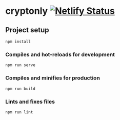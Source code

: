 # cryptonly [![Netlify Status](https://api.netlify.com/api/v1/badges/763a922d-363e-4a1d-b119-6e6b16ac2bfd/deploy-status)](https://app.netlify.com/sites/cryptonly-vue/deploys)

## Project setup
```
npm install
```

### Compiles and hot-reloads for development
```
npm run serve
```

### Compiles and minifies for production
```
npm run build
```

### Lints and fixes files
```
npm run lint
```

